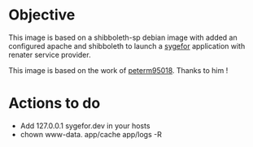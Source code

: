 # Objective

This image is based on a shibboleth-sp debian image with added an configured apache and shibboleth
to launch a [sygefor](https://github.com/sygefor/sygefor) application with renater service provider.

This image is based on the work of [peterm95018](https://github.com/peterm95018/docker-shibboleth). Thanks to him !

# Actions to do

- Add 127.0.0.1 sygefor.dev in your hosts
- chown www-data. app/cache app/logs -R
